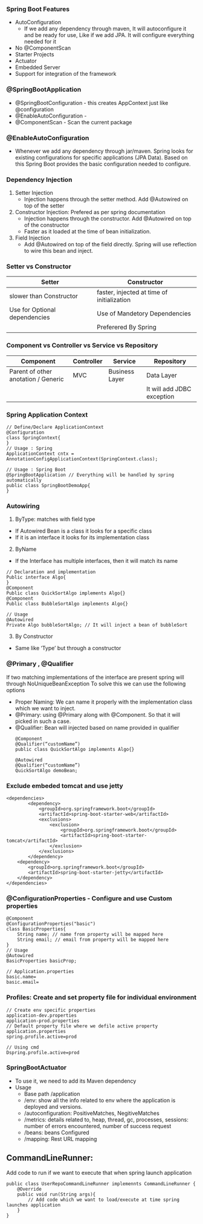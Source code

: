 ### Spring Boot Features
- AutoConfiguration
	- If we add any dependency through maven, It will autoconfigure it and be ready for use, Like if we add JPA. It will configure everything needed for it
- No @ComponentScan
- Starter Projects
- Actuator
- Embedded Server
- Support for integration of the framework

### @SpringBootApplication
- @SpringBootConfiguration - this creates AppContext just like @configuration
- @EnableAutoConfiguration - 
- @ComponentScan - Scan the current package

### @EnableAutoConfiguration
- Whenever we add any dependency through jar/maven. Spring looks for existing configurations for specific applications (JPA Data). Based on this Spring Boot provides the basic configuration needed to configure.

### Dependency Injection
1. Setter Injection
	- Injection happens through the setter method. Add @Autowired on top of the setter
2. Constructor Injection: Prefered as per spring documentation 
	- Injection happens through the constructor. Add @Autowired on top of the constructor
	- Faster as it loaded at the time of bean initialization.
3. Field Injection
	- Add @Autowired on top of the field directly. Spring will use reflection to wire this bean and inject.


### Setter vs Constructor
| Setter | Constructor |
| --- | --- |
| slower than Constructor | faster, injected at time of initialization |
| Use for Optional dependencies | Use of Mandetory Dependencies |
| | Preferered By Spring |

### Component vs Controller vs Service vs Repository 

| Component | Controller | Service | Repository |
| --- | --- | --- | --- |
| Parent of other anotation / Generic | MVC | Business Layer | Data Layer |
| | | | It will add JDBC exception |

### Spring Application Context
```
// Define/Declare ApplicationContext
@Configuration
class SpringContext{
}
// Usage : Spring
ApplicationContext cntx = AnnotationConfigApplicationContext(SpringContext.class);

// Usage : Spring Boot
@SpringBootApplication // Everything will be handled by spring automatically 
public class SpringBootDemoApp{
}
```

### Autowiring
1. ByType: matches with field type
  - If Autowired Bean is a class it looks for a specific class
  - If it is an interface it looks for its implementation class
2. ByName
  - If the Interface has multiple interfaces, then it will match its name
```
// Declaration and implementation
Public interface Algo{
}
@Component
Public class QuickSortAlgo implements Algo{}
@Component
Public class BubbleSortAlgo implements Algo{}

// Usage
@Autowired
Private Algo bubbleSortAlgo; // It will inject a bean of bubbleSort 
```
3. By Constructor
  - Same like ‘Type’ but through a constructor
 
### @Primary , @Qualifier 
If two matching implementations of the interface are present spring will through NoUniqueBeanException
To solve this we can use the following options
- Proper Naming: We can name it properly with the implementation class which we want to inject.
- @Primary: using @Primary along with @Component. So that it will picked in such a case.
- @Qualifier: Bean will injected based on name provided in qualifier
	```
	@Component
	@Qualifier(“customName”)
	public class QuickSortAlgo implements Algo{}

	@Autowired
	@Qualifier(“customName”)
	QuickSortAlgo demoBean;	
	```

### Exclude embeded tomcat and use jetty
```
<dependencies>
        <dependency>
            <groupId>org.springframework.boot</groupId>
            <artifactId>spring-boot-starter-web</artifactId>
            <exclusions>
                <exclusion>
                    <groupId>org.springframework.boot</groupId>
                    <artifactId>spring-boot-starter-tomcat</artifactId>
                </exclusion>
            </exclusions>
        </dependency>
	<dependency>
	    <groupId>org.springframework.boot</groupId>
	    <artifactId>spring-boot-starter-jetty</artifactId>
	</dependency>
</dependencies>
```

### @ConfigurationProperties - Configure and use Custom properties
```
@Component
@ConfigurationProperties("basic")
class BasicProperties{
	String name; // name from property will be mapped here
	String email; // email from property will be mapped here
}
// Usage
@Autowired
BasicProperties basicProp;

// Application.properties
basic.name=
basic.email=
```

### Profiles: Create and set property file for individual environment
```
// Create env specific properties
application-dev.properties
application-prod.properties
// Default property file where we defile active property
application.properties
spring.profile.active=prod

// Using cmd
Dspring.profile.active=prod
```

### SpringBootActuator
- To use it, we need to add its Maven dependency
- Usage
	- Base path  /application
	- /env: show all the info related to env where the application is deployed and versions.
	- /autoconfiguration: PositiveMatches, NegitiveMatches
	- /metrics: details related to, heap, thread, gc, processes, sessions: number of errors encountered, number of success request
	- /beans: beans Configured
	- /mapping: Rest URL mapping

## CommandLineRunner: 
Add code to run if we want to execute that when spring launch application
```
public class UserRepoCommandLineRunner implemennts CommandLineRunner {
	@Override
	public void run(String args){
		// Add code which we want to load/execute at time spring launches application
	}
}
```










